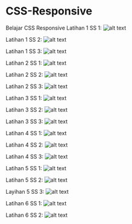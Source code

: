 # CSS-Responsive
Belajar CSS Responsive
Latihan 1 SS 1:
![alt text](https://github.com/Dhimas46/CSS-Responsive/blob/master/SS%20Latihan%201/1.JPG)

Latihan 1 SS 2:
![alt text](https://github.com/Dhimas46/CSS-Responsive/blob/master/SS%20Latihan%201/2.JPG)

Latihan 1 SS 3:
![alt text](https://github.com/Dhimas46/CSS-Responsive/blob/master/SS%20Latihan%201/3.JPG)

Latihan 2 SS 1:
![alt text](https://github.com/Dhimas46/CSS-Responsive/blob/master/SS%20Latihan%202/1.JPG)

Latihan 2 SS 2:
![alt text](https://github.com/Dhimas46/CSS-Responsive/blob/master/SS%20Latihan%202/2.JPG)

Latihan 2 SS 3:
![alt text](https://github.com/Dhimas46/CSS-Responsive/blob/master/SS%20Latihan%202/3.JPG)

Latihan 3 SS 1:
![alt text](https://github.com/Dhimas46/CSS-Responsive/blob/master/SS%20Latihan%203/1.JPG)

Latihan 3 SS 2:
![alt text](https://github.com/Dhimas46/CSS-Responsive/blob/master/SS%20Latihan%203/2.JPG)

Latihan 3 SS 3:
![alt text](https://github.com/Dhimas46/CSS-Responsive/blob/master/SS%20Latihan%203/3.JPG)

Latihan 4 SS 1:
![alt text](https://github.com/Dhimas46/CSS-Responsive/blob/master/SS%20Latihan%204/1.JPG)

Latihan 4 SS 2:
![alt text](https://github.com/Dhimas46/CSS-Responsive/blob/master/SS%20Latihan%204/2.JPG)

Latihan 4 SS 3:
![alt text](https://github.com/Dhimas46/CSS-Responsive/blob/master/SS%20Latihan%204/3.JPG)

Latihan 5 SS 1:
![alt text](https://github.com/Dhimas46/CSS-Responsive/blob/master/SS%20Latihan%205/1.JPG)

Latihan 5 SS 2:
![alt text](https://github.com/Dhimas46/CSS-Responsive/blob/master/SS%20Latihan%205/2.JPG)

Layihan 5 SS 3:
![alt text](https://github.com/Dhimas46/CSS-Responsive/blob/master/SS%20Latihan%205/3.JPG)

Latihan 6 SS 1:
![alt text](https://github.com/Dhimas46/CSS-Responsive/blob/master/SS%20Latihan%206/1.JPG)

Latihan 6 SS 2:
![alt text](https://github.com/Dhimas46/CSS-Responsive/blob/master/SS%20Latihan%206/3.JPG)
